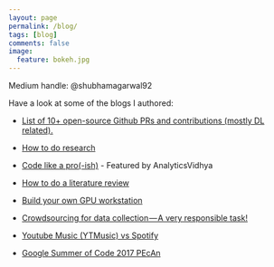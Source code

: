 ```yaml
---
layout: page
permalink: /blog/
tags: [blog]
comments: false
image:
  feature: bokeh.jpg
---
```


Medium handle: @shubhamagarwal92

Have a look at some of the blogs I authored:

* [List of 10+ open-source Github PRs and contributions (mostly DL related).](https://github.com/shubhamagarwal92/contribs_PRs)

* [How to do research](https://medium.com/@shubhamagarwal92/how-to-do-research-a-ph-d-student-narrative-bca8dc2dd39e)

* [Code like a pro(-ish)](https://medium.com/@shubhamagarwal92/code-like-a-pro-ish-right-from-101-tools-from-a-deep-learning-perspective-34d8df1e38e) - Featured by AnalyticsVidhya

* [How to do a literature review](https://medium.com/@shubhamagarwal92/how-to-do-a-literature-review-research-101-5c5206039c32)

* [Build your own GPU workstation](https://medium.com/@shubhamagarwal92/build-your-own-gpu-workstation-d84fdccc931b)

* [Crowdsourcing for data collection — A very responsible task!](https://medium.com/@shubhamagarwal92/crowdsourcing-for-data-collection-a-very-responsible-task-23f31664dd39)

* [Youtube Music (YTMusic) vs Spotify](https://medium.com/@shubhamagarwal92/youtube-music-ytmusic-vs-spotify-b76b0ae84c0b)

* [Google Summer of Code 2017 PEcAn](https://medium.com/@shubhamagarwal92/google-summer-of-code-2017-pecan-daa2fd11755a)
